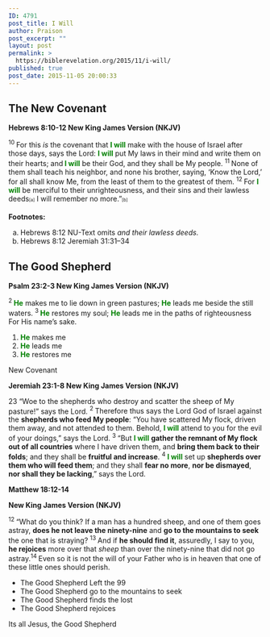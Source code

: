 ```yaml
---
ID: 4791
post_title: I Will
author: Praison
post_excerpt: ""
layout: post
permalink: >
  https://biblerevelation.org/2015/11/i-will/
published: true
post_date: 2015-11-05 20:00:33
---
```

<h2 class="passage-display"><strong>The New Covenant</strong></h2>
<p class="passage-display"><strong><span class="passage-display-bcv">Hebrews 8:10-12
</span></strong><strong><span class="passage-display-version">New King James Version (NKJV)</span></strong></p>
<span id="en-NKJV-30103" class="text Heb-8-10"><sup class="versenum">10 </sup><span class="oblique">For this</span> <i>is</i> <span class="oblique">the covenant that <span style="color: #008000;"><strong>I will</strong></span> make with the house of Israel after those days, says the <span class="small-caps">Lord</span>: <span style="color: #008000;"><strong>I will</strong></span> put My laws in their mind and write them on their hearts; and<span style="color: #008000;"><strong> I will</strong></span> be their God, and they shall be My people.</span> </span><span id="en-NKJV-30104" class="text Heb-8-11"><sup class="versenum">11 </sup><span class="oblique">None of them shall teach his neighbor, and none his brother, saying, ‘Know the <span class="small-caps">Lord</span>,’ for all shall know Me, from the least of them to the greatest of them.</span> </span><span id="en-NKJV-30105" class="text Heb-8-12"><sup class="versenum">12 </sup><span class="oblique">For <span style="color: #008000;"><strong>I will</strong></span> be merciful to their unrighteousness, and their sins and their lawless deeds</span><sup class="footnote" style="box-sizing: border-box; font-size: 0.625em; line-height: 22px; position: relative; vertical-align: top; top: 0px;" data-fn="#fen-NKJV-30105a" data-link="[&lt;a href=&quot;#fen-NKJV-30105a&quot; title=&quot;See footnote a&quot;&gt;a&lt;/a&gt;]">[a]</sup> <span class="oblique">I will remember no more.”</span><sup class="footnote" style="box-sizing: border-box; font-size: 0.625em; line-height: 22px; position: relative; vertical-align: top; top: 0px;" data-fn="#fen-NKJV-30105b" data-link="[&lt;a href=&quot;#fen-NKJV-30105b&quot; title=&quot;See footnote b&quot;&gt;b&lt;/a&gt;]">[b]</sup></span>
<div class="footnotes">

<strong>Footnotes:</strong>
<ol type="a">
	<li id="fen-NKJV-30105a">Hebrews 8:12 <span class="footnote-text">NU-Text omits <i>and their lawless deeds.</i></span></li>
	<li id="fen-NKJV-30105b">Hebrews 8:12 <span class="footnote-text">Jeremiah 31:31–34</span></li>
</ol>
</div>
<h2><strong>The Good Shepherd</strong></h2>
<strong><span class="passage-display-bcv">Psalm 23:2-3
</span><span class="passage-display-version">New King James Version (NKJV)</span></strong>
<div class="poetry">
<p class="line"><span id="en-NKJV-14238" class="text Ps-23-2"><sup class="versenum">2 </sup><span style="color: #008000;"><strong>He</strong></span> makes me to lie down in green pastures;</span>
<span class="text Ps-23-2"><span style="color: #008000;"><strong>He</strong></span> leads me beside the still waters.</span>
<span id="en-NKJV-14239" class="text Ps-23-3"><sup class="versenum">3 </sup><span style="color: #008000;"><strong>He</strong></span> restores my soul;</span>
<span class="text Ps-23-3"><span style="color: #008000;"><strong>He</strong></span> leads me in the paths of righteousness</span>
<span class="text Ps-23-3">For His name’s sake.</span></p>

<ol>
	<li class="line"><span style="color: #008000;"><strong>He</strong></span> makes me</li>
	<li class="line"><span style="color: #008000;"><strong>He</strong></span> leads me</li>
	<li class="line"><span style="color: #008000;"><strong>He</strong></span> restores me</li>
</ol>
</div>
New Covenant

<strong><span class="passage-display-bcv">Jeremiah 23:1-8
</span><span class="passage-display-version">New King James Version (NKJV)</span></strong>
<p class="chapter-2"><span class="text Jer-23-1"><span class="chapternum">23 </span>“Woe to the shepherds who destroy and scatter the sheep of My pasture!” says the <span class="small-caps">Lord</span>. </span><span id="en-NKJV-19487" class="text Jer-23-2"><sup class="versenum">2 </sup>Therefore thus says the <span class="small-caps">Lord</span> God of Israel against the <strong>shepherds who feed My people</strong>: “You have scattered My flock, driven them away, and not attended to them. Behold, <span style="color: #008000;"><strong>I will</strong> </span>attend to you for the evil of your doings,” says the <span class="small-caps">Lord</span>. </span><span id="en-NKJV-19488" class="text Jer-23-3"><sup class="versenum">3 </sup>“But <span style="color: #008000;"><strong>I will</strong></span> <strong>gather the remnant of My flock out of all countries</strong> where I have driven them, and <strong>bring them back to their folds</strong>; and they shall be <strong>fruitful and increase</strong>. </span><span id="en-NKJV-19489" class="text Jer-23-4"><sup class="versenum">4 </sup><span style="color: #008000;"><strong>I will</strong></span> set up <strong>shepherds over them who will feed them</strong>; and they shall <strong>fear no more</strong>, <strong>nor be dismayed</strong>, <strong>nor shall they be lacking</strong>,” says the <span class="small-caps">Lord</span>.</span></p>
<strong><span class="passage-display-bcv">Matthew 18:12-14</span></strong>

<strong><span class="passage-display-version">New King James Version (NKJV)</span></strong>

<span id="en-NKJV-23740" class="text Matt-18-12"><sup class="versenum">12 </sup><span class="woj">“What do you think? If a man has a hundred sheep, and one of them goes astray, <strong>does he not leave the ninety-nine</strong> and <strong>go to the mountains to seek</strong> the one that is straying?</span> </span><span id="en-NKJV-23741" class="text Matt-18-13"><sup class="versenum">13 </sup><span class="woj">And if <strong>he should find it</strong>, assuredly, I say to you, <strong>he rejoices</strong> more over that <i>sheep</i> than over the ninety-nine that did not go astray.</span></span><span id="en-NKJV-23742" class="text Matt-18-14"><sup class="versenum">14 </sup><span class="woj">Even so it is not the will of your Father who is in heaven that one of these little ones should perish.</span></span>
<ul>
	<li>The Good Shepherd Left the 99</li>
	<li>The Good Shepherd go to the mountains to seek</li>
	<li>The Good Shepherd finds the lost</li>
	<li>The Good Shepherd rejoices</li>
</ul>
Its all Jesus, the Good Shepherd